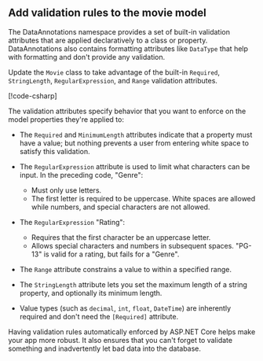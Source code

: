 ---
---
<!-- USED in RP and MVC tutorial for .NET 6 -->

## Add validation rules to the movie model

The DataAnnotations namespace provides a set of built-in validation attributes that are applied declaratively to a class or property. DataAnnotations also contains formatting attributes like `DataType` that help with formatting and don't provide any validation.

Update the `Movie` class to take advantage of the built-in `Required`, `StringLength`, `RegularExpression`, and `Range` validation attributes.

[!code-csharp[](~/tutorials/first-mvc-app/start-mvc/sample/MvcMovie60/Models/Movie.cs?name=FinalSnippet&highlight=11-12,19,24-26,29-31)]

The validation attributes specify behavior that you want to enforce on the model properties they're applied to:

* The `Required` and `MinimumLength` attributes indicate that a property must have a value; but nothing prevents a user from entering white space to satisfy this validation.
* The `RegularExpression` attribute is used to limit what characters can be input. In the preceding code, "Genre":

  * Must only use letters.
  * The first letter is required to be uppercase. White spaces are allowed while numbers, and special
   characters are not allowed.

* The `RegularExpression` "Rating":

  * Requires that the first character be an uppercase letter.
  * Allows special characters and numbers in subsequent spaces. "PG-13" is valid for a rating, but fails for a "Genre".

* The `Range` attribute constrains a value to within a specified range.
* The `StringLength` attribute lets you set the maximum length of a string property, and optionally its minimum length.
* Value types (such as `decimal`, `int`, `float`, `DateTime`) are inherently required and don't need the `[Required]` attribute.

Having validation rules automatically enforced by ASP.NET Core helps make your app more robust. It also ensures that you can't forget to validate something and inadvertently let bad data into the database.
